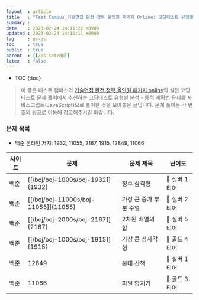 ```yaml
---
layout  : article
title   : "Fast Campus_기술면접 완전 정복 올인원 패키지 Online: 코딩테스트 유형별 분석 - 동적 계획법"
summary : 
date    : 2023-02-24 14:11:22 +0900
updated : 2023-02-24 14:16:11 +0900
tag     : ps-js
toc     : true
public  : true
parent  : [[/ps-set/dp]]
latex   : false
---
```

* TOC
{:toc}

> 이 글은 패스트 캠퍼스의 [기술면접 완전 정복 올인원 패키지 online](https://fastcampus.co.kr/dev_online_algo)의 실전 코딩테스트 문제 풀이에서 추천하는 코딩테스트 유형별 분석 - 동적 계획법 문제를 자바스크립트(JavaScript)으로 풀이한 것을 모아놓은 글입니다. 문제 풀이는 각 번호의 링크로 이동해 참고해주시길 바랍니다.

### 문제 목록

* 백준 온라인 저지: 1932, 11055, 2167, 1915, 12849, 11066

| 사이트 | 문제                                 | 문제 제목               | 난이도          |
| ------ | ------------------------------------ | ----------------------- | --------------- |
| 백준    | [[/boj/boj-1000s/boj-1932]]{1932} | 정수 삼각형 | 🥈 실버 1티어 |
| 백준    | [[/boj/boj-11000s/boj-11055]]{11055} | 가장 큰 증가 부분 수열 |  🥈 실버 2티어 |
| 백준    | [[/boj/boj-2000s/boj-2167]]{2167} | 2차원 배열의 합 | 🥈 실버 5티어 |
| 백준    | [[/boj/boj-1000s/boj-1915]]{1915} | 가장 큰 정사각형 | 🥇 골드 4티어 |
| 백준    | 12849 | 본대 산책 | 🥈 실버 1티어 |
| 백준    | 11066 | 파일 합치기 | 🥇 골드 3티어 |
